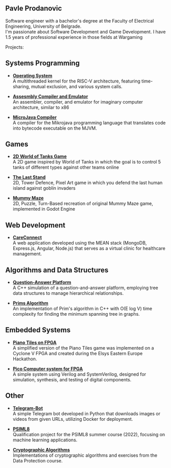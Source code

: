 ## Pavle Prodanovic

Software engineer with a bachelor's degree at the Faculty of Electrical Engineering, University of Belgrade.                           
I'm passionate about Software Development and Game Development. I have 1.5 years of professional experience in those fields at Wargaming                                              

Projects:

## Systems Programming

- **[Operating System](https://github.com/PavleProd/OSProjekat)**  
  A multithreaded kernel for the RISC-V architecture, featuring time-sharing, mutual exclusion, and various system calls.

- **[Assesmbly Compiler and Emulator](https://github.com/PavleProd/Sistemski-Softver)**          
  An assembler, compiler, and emulator for imaginary computer architecture, similar to x86
  
- **[MicroJava Compiler](https://github.com/PavleProd/MikrojavaCompiler)**                        
  A compiler for the Mikrojava programming language that translates code into bytecode executable on the MJVM.

## Games

- **[2D World of Tanks Game](https://github.com/PavleProd/Tank-Predators)**                                
  A 2D game inspired by World of Tanks in which the goal is to control 5 tanks of different types against other teams online

- **[The Last Stand](https://github.com/PavleProd/The-Last-Stand)**                         
  2D, Tower Defence, Pixel Art game in which you defend the last human island against goblin invaders

- **[Mummy Maze](https://github.com/PavleProd/Diplomski)**                                           
  2D, Puzzle, Turn-Based recreation of original Mummy Maze game, implemented in Godot Engine 

## Web Development

- **[CareConnect](https://github.com/PavleProd/CareConnect)**                                                       
  A web application developed using the MEAN stack (MongoDB, Express.js, Angular, Node.js) that serves as a virtual clinic for healthcare management.

## Algorithms and Data Structures

- **[Question-Answer Platform](https://github.com/PavleProd/ASP-Projekat)**                                           
  A C++ simulation of a question-and-answer platform, employing tree data structures to manage hierarchical relationships.

- **[Prims Algorithm](https://github.com/PavleProd/Prims-Algorithm)**                                            
  An implementation of Prim's algorithm in C++ with O(E log V) time complexity for finding the minimum spanning tree in graphs.

## Embedded Systems

- **[Piano Tiles on FPGA](https://github.com/PavleProd/Elsys-Hackathon)**                                                           
  A simplified version of the Piano Tiles game was implemented on a Cyclone V FPGA and created during the Elsys Eastern Europe Hackathon.

- **[Pico Computer system for FPGA](https://github.com/PavleProd/VLSI-Project)**                                          
  A simple system using Verilog and SystemVerilog, designed for simulation, synthesis, and testing of digital components.

## Other

- **[Telegram-Bot](https://github.com/PavleProd/Telegram-Bot)**                                                         
  A simple Telegram bot developed in Python that downloads images or videos from given URLs, utilizing Docker for deployment.

- **[PSIML8](https://github.com/PavleProd/PSIML8)**                                                            
  Qualification project for the PSIML8 summer course (2022), focusing on machine learning applications.

- **[Cryptographic Algorithms](https://github.com/PavleProd/Kriptografski-Algoritmi)**                                       
  Implementations of cryptographic algorithms and exercises from the Data Protection course.



